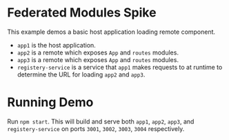# Federated Modules Spike

This example demos a basic host application loading remote component.

- `app1` is the host application.
- `app2` is a remote which exposes `App` and `routes` modules.
- `app3` is a remote which exposes `App` and `routes` modules.
- `registery-service` is a service that `app1` makes requests to at runtime to determine the URL for loading `app2` and `app3`.

# Running Demo

Run `npm start`. This will build and serve both `app1`, `app2`, `app3`, and `registery-service` on
ports `3001`, `3002`, `3003`, `3004` respectively.
